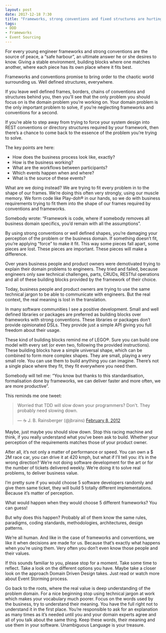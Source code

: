 ```yaml
---
layout: post
date: 2017-12-18 7:30
title: "Frameworks, strong conventions and fixed structures are hurting your business"
tags:
- DDD
- Frameworks
- Event Sourcing
---
```

For every young engineer frameworks and strong conventions are the source of peace, a “safe harbour”, an ultimate answer he or she desires to know. Giving a stable environment, building blocks where one matches another, where each piece has its own place where it fits best.

Frameworks and conventions promise to bring order to the chaotic world surrounding us. Well defined structures, everywhere.

If you leave well defined frames, borders, chains of conventions and structures behind you, then you’ll see that the only problem you should focus on is the domain problem you’re working on. Your domain problem is the only important problem to solve, if you’re neglecting frameworks and conventions for a second.

If you’re able to step away from trying to force your system design into REST conventions or directory structures required by your framework, then there’s a chance to come back to the essence of the problem you’re trying to solve.

The key points are here:

- How does the business process look like, exactly?
- How is the business working?
- What are the workflows between participants?
- Which events happen when and where?
- What is the source of these events?

What are we doing instead? We are trying to fit every problem in to the shape of our frames. We’re doing this often very strongly, using our muscle memory. We form code like Play-doh® in our hands, so we do with business requirements trying to fit them into the shape of our frames required by conventions and frameworks.

Somebody wrote: “Framework is code, where if somebody removes all business domain specifics, you’d remain with all the assumptions”.

By using strong conventions or well defined shapes, you’re damaging your perception of the problem or the business domain. If something doesn’t fit, you’re applying “force” to make it fit. This way some pieces fall apart, some pieces are lost. These pieces are important. These pieces will make a difference.

Over years business people and product owners were demotivated trying to explain their domain problems to engineers. They tried and failed, because engineers only saw technical challenges, parts, CRUDs, RESTful operations and all of these building blocks provided by the framework of their choice.

Today, business people and product owners are trying to use the same technical jargon to be able to communicate with engineers. But the real context, the real meaning is lost in the translation.

In many software communities I see a positive development. Small and well defined libraries or packages are preferred as building blocks over frameworks with strong conventions. These libraries or packages don’t provide opinionated DSLs. They provide just a simple API giving you full freedom about their usage.

These kind of building blocks remind me of LEGO®. Sure you can build one model with every set (or even two, following the provided instructions). These building blocks have a simple universal shape, which can be combined to form more complex shapes. They are small, playing a very small role. You can use them to build anything you can imagine. There’s not a single place where they fit, they fit everywhere you need them.

Somebody will tell me: “You know but thanks to this standardisation, formalisation done by frameworks, we can deliver faster and more often, we are more productive”.

This reminds me one tweet:
<blockquote class="twitter-tweet" data-lang="en"><p lang="en" dir="ltr">Worried that TDD will slow down your programmers? Don&#39;t. They probably need slowing down.</p>&mdash; ☕ J. B. Rainsberger (@jbrains) <a href="https://twitter.com/jbrains/status/167297606698008576?ref_src=twsrc%5Etfw">February 8, 2012</a></blockquote>
<script async src="https://platform.twitter.com/widgets.js" charset="utf-8"></script>



Maybe, just maybe you should slow down. Stop this racing machine and think, if you really understand what you’ve been ask to build. Whether your perception of the requirements matches those of your product owner.

After all, it’s not only a matter of performance or speed. You can own a $ 2M race car, you can drive it at 420 kmph, but what if I’ll tell you: it’s in the wrong direction? We’re not doing software development for the art or for the number of tickets delivered weekly. We’re doing it to solve real problems, to deliver business value.

I’m pretty sure if you would choose 5 software developers randomly and give them same ticket, they will build 5 totally different implementations. Because it’s matter of perception.

What would happen when they would choose 5 different frameworks? You can guess!

But why does this happen? Probably all of them know the same rules, paradigms, coding standards, methodologies, architectures, design patterns.

We’re all human. And like in the case of frameworks and conventions, we like it when decisions are made for us. Because that’s exactly what happens when you’re using them. Very often you don’t even know those people and their values.

If this sounds familiar to you, please stop for a moment. Take some time to reflect. Take a look on the different options you have. Maybe take a closer look on the approach Domain Driven Design takes. Just read or watch more about Event Storming process.

Go back to the roots, where the real value is deep understanding of the problem domain. For a nice beginning stop using technical jargon at work which makes your vocabulary much poorer. Focus on the words used by the business, try to understand their meaning. You have the full right not to understand it in the first place. You’re responsible to ask for an explanation as many times as it’s needed until you and your domain experts agree and all of you talk about the same thing. Keep these words, their meaning and use them in your software. Unambiguous Language is your treasure.